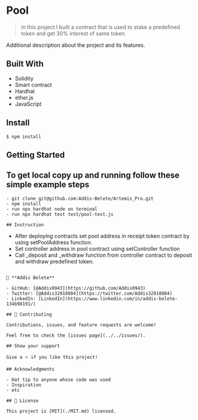 # Pool

> In this project I built a contract that is used to stake a predefined token and get 30% interest of same token.

Additional description about the project and its features.

## Built With

- Solidity
- Smart contract
- Hardhat
- ether.js
- JavaScript

## Install

```
$ npm install

```

## Getting Started

## To get local copy up and running follow these simple example steps

```
- git clone git@github.com:Addis-Belete/Artemis_Pro.git
- npm install
- run npx hardhat node on terminal
- run npx hardhat test test/pool-test.js
```

```
## Instruction
```

- After deploying contracts set pool address in receipt token contract by using setPoolAddress function.
- Set controller address in pool contract using setController function
- Call \_deposit and \_withdraw function from controller contract to deposit and withdraw predefined token.

```

👤 **Addis Belete**

- GitHub: [@Addis0943](https://github.com/Addis0943)
- Twitter: [@Addis32018084](https://twitter.com/Addis32018084)
- LinkedIn: [LinkedIn](https://www.linkedin.com/in/addis-belete-134b98191/)

## 🤝 Contributing

Contributions, issues, and feature requests are welcome!

Feel free to check the [issues page](../../issues/).

## Show your support

Give a ⭐️ if you like this project!

## Acknowledgments

- Hat tip to anyone whose code was used
- Inspiration
- etc

## 📝 License

This project is [MIT](./MIT.md) licensed.
```
